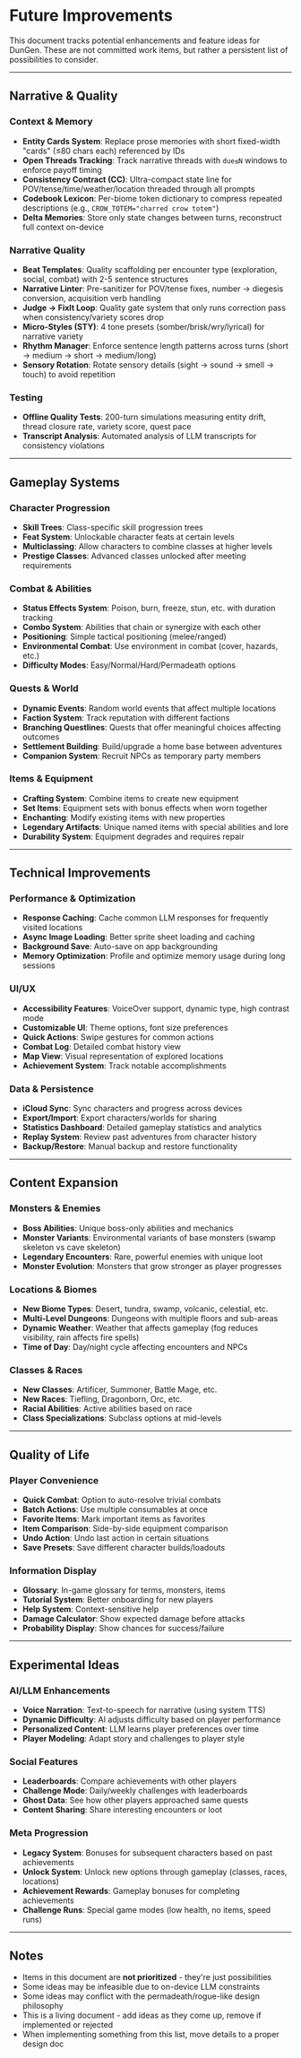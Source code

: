 # Future Improvements

This document tracks potential enhancements and feature ideas for DunGen. These are not committed work items, but rather a persistent list of possibilities to consider.

---

## Narrative & Quality

### Context & Memory
- **Entity Cards System**: Replace prose memories with short fixed-width "cards" (≤80 chars each) referenced by IDs
- **Open Threads Tracking**: Track narrative threads with `due≤N` windows to enforce payoff timing
- **Consistency Contract (CC)**: Ultra-compact state line for POV/tense/time/weather/location threaded through all prompts
- **Codebook Lexicon**: Per-biome token dictionary to compress repeated descriptions (e.g., `CROW_TOTEM="charred crow totem"`)
- **Delta Memories**: Store only state changes between turns, reconstruct full context on-device

### Narrative Quality
- **Beat Templates**: Quality scaffolding per encounter type (exploration, social, combat) with 2-5 sentence structures
- **Narrative Linter**: Pre-sanitizer for POV/tense fixes, number → diegesis conversion, acquisition verb handling
- **Judge → FixIt Loop**: Quality gate system that only runs correction pass when consistency/variety scores drop
- **Micro-Styles (STY)**: 4 tone presets (somber/brisk/wry/lyrical) for narrative variety
- **Rhythm Manager**: Enforce sentence length patterns across turns (short → medium → short → medium/long)
- **Sensory Rotation**: Rotate sensory details (sight → sound → smell → touch) to avoid repetition

### Testing
- **Offline Quality Tests**: 200-turn simulations measuring entity drift, thread closure rate, variety score, quest pace
- **Transcript Analysis**: Automated analysis of LLM transcripts for consistency violations

---

## Gameplay Systems

### Character Progression
- **Skill Trees**: Class-specific skill progression trees
- **Feat System**: Unlockable character feats at certain levels
- **Multiclassing**: Allow characters to combine classes at higher levels
- **Prestige Classes**: Advanced classes unlocked after meeting requirements

### Combat & Abilities
- **Status Effects System**: Poison, burn, freeze, stun, etc. with duration tracking
- **Combo System**: Abilities that chain or synergize with each other
- **Positioning**: Simple tactical positioning (melee/ranged)
- **Environmental Combat**: Use environment in combat (cover, hazards, etc.)
- **Difficulty Modes**: Easy/Normal/Hard/Permadeath options

### Quests & World
- **Dynamic Events**: Random world events that affect multiple locations
- **Faction System**: Track reputation with different factions
- **Branching Questlines**: Quests that offer meaningful choices affecting outcomes
- **Settlement Building**: Build/upgrade a home base between adventures
- **Companion System**: Recruit NPCs as temporary party members

### Items & Equipment
- **Crafting System**: Combine items to create new equipment
- **Set Items**: Equipment sets with bonus effects when worn together
- **Enchanting**: Modify existing items with new properties
- **Legendary Artifacts**: Unique named items with special abilities and lore
- **Durability System**: Equipment degrades and requires repair

---

## Technical Improvements

### Performance & Optimization
- **Response Caching**: Cache common LLM responses for frequently visited locations
- **Async Image Loading**: Better sprite sheet loading and caching
- **Background Save**: Auto-save on app backgrounding
- **Memory Optimization**: Profile and optimize memory usage during long sessions

### UI/UX
- **Accessibility Features**: VoiceOver support, dynamic type, high contrast mode
- **Customizable UI**: Theme options, font size preferences
- **Quick Actions**: Swipe gestures for common actions
- **Combat Log**: Detailed combat history view
- **Map View**: Visual representation of explored locations
- **Achievement System**: Track notable accomplishments

### Data & Persistence
- **iCloud Sync**: Sync characters and progress across devices
- **Export/Import**: Export characters/worlds for sharing
- **Statistics Dashboard**: Detailed gameplay statistics and analytics
- **Replay System**: Review past adventures from character history
- **Backup/Restore**: Manual backup and restore functionality

---

## Content Expansion

### Monsters & Enemies
- **Boss Abilities**: Unique boss-only abilities and mechanics
- **Monster Variants**: Environmental variants of base monsters (swamp skeleton vs cave skeleton)
- **Legendary Encounters**: Rare, powerful enemies with unique loot
- **Monster Evolution**: Monsters that grow stronger as player progresses

### Locations & Biomes
- **New Biome Types**: Desert, tundra, swamp, volcanic, celestial, etc.
- **Multi-Level Dungeons**: Dungeons with multiple floors and sub-areas
- **Dynamic Weather**: Weather that affects gameplay (fog reduces visibility, rain affects fire spells)
- **Time of Day**: Day/night cycle affecting encounters and NPCs

### Classes & Races
- **New Classes**: Artificer, Summoner, Battle Mage, etc.
- **New Races**: Tiefling, Dragonborn, Orc, etc.
- **Racial Abilities**: Active abilities based on race
- **Class Specializations**: Subclass options at mid-levels

---

## Quality of Life

### Player Convenience
- **Quick Combat**: Option to auto-resolve trivial combats
- **Batch Actions**: Use multiple consumables at once
- **Favorite Items**: Mark important items as favorites
- **Item Comparison**: Side-by-side equipment comparison
- **Undo Action**: Undo last action in certain situations
- **Save Presets**: Save different character builds/loadouts

### Information Display
- **Glossary**: In-game glossary for terms, monsters, items
- **Tutorial System**: Better onboarding for new players
- **Help System**: Context-sensitive help
- **Damage Calculator**: Show expected damage before attacks
- **Probability Display**: Show chances for success/failure

---

## Experimental Ideas

### AI/LLM Enhancements
- **Voice Narration**: Text-to-speech for narrative (using system TTS)
- **Dynamic Difficulty**: AI adjusts difficulty based on player performance
- **Personalized Content**: LLM learns player preferences over time
- **Player Modeling**: Adapt story and challenges to player style

### Social Features
- **Leaderboards**: Compare achievements with other players
- **Challenge Mode**: Daily/weekly challenges with leaderboards
- **Ghost Data**: See how other players approached same quests
- **Content Sharing**: Share interesting encounters or loot

### Meta Progression
- **Legacy System**: Bonuses for subsequent characters based on past achievements
- **Unlock System**: Unlock new options through gameplay (classes, races, locations)
- **Achievement Rewards**: Gameplay bonuses for completing achievements
- **Challenge Runs**: Special game modes (low health, no items, speed runs)

---

## Notes

- Items in this document are **not prioritized** - they're just possibilities
- Some ideas may be infeasible due to on-device LLM constraints
- Some ideas may conflict with the permadeath/rogue-like design philosophy
- This is a living document - add ideas as they come up, remove if implemented or rejected
- When implementing something from this list, move details to a proper design doc
